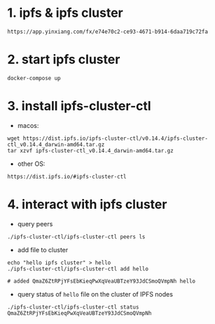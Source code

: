 # 1. ipfs & ipfs cluster
```url
https://app.yinxiang.com/fx/e74e70c2-ce93-4671-b914-6daa719c72fa
```

# 2. start ipfs cluster
```shell
docker-compose up
```

# 3. install ipfs-cluster-ctl

- macos:
```shell
wget https://dist.ipfs.io/ipfs-cluster-ctl/v0.14.4/ipfs-cluster-ctl_v0.14.4_darwin-amd64.tar.gz
tar xzvf ipfs-cluster-ctl_v0.14.4_darwin-amd64.tar.gz
```
- other OS:
```url
https://dist.ipfs.io/#ipfs-cluster-ctl
```

# 4. interact with ipfs cluster

- query peers
```shell
./ipfs-cluster-ctl/ipfs-cluster-ctl peers ls
```

- add file to cluster
```shell
echo "hello ipfs cluster" > hello
./ipfs-cluster-ctl/ipfs-cluster-ctl add hello

# added QmaZ6ZtRPjYFsEbKieqPwXqVeaUBTzeY93JdCSmoQVmpNh hello
```

- query status of `hello` file on the cluster of IPFS nodes
```shell
./ipfs-cluster-ctl/ipfs-cluster-ctl status QmaZ6ZtRPjYFsEbKieqPwXqVeaUBTzeY93JdCSmoQVmpNh
```


